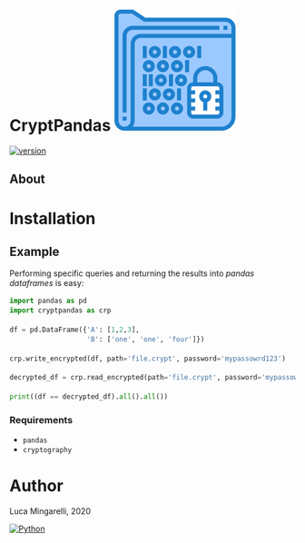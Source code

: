 # CryptPandas ![](cryptpandas/res/encrypted.svg)


[![version](https://img.shields.io/badge/version-0.0.1-success.svg)](#)

## About


# Installation


## Example

Performing specific queries and returning the results into *pandas dataframes* is easy:
```python
import pandas as pd
import cryptpandas as crp

df = pd.DataFrame({'A': [1,2,3],
                   'B': ['one', 'one', 'four']})

crp.write_encrypted(df, path='file.crypt', password='mypassowrd123')

decrypted_df = crp.read_encrypted(path='file.crypt', password='mypassowrd123')

print((df == decrypted_df).all().all())
```



### Requirements
- `pandas`
- `cryptography`

# Author
Luca Mingarelli, 2020

[![Python](https://img.shields.io/static/v1?label=made%20with&message=Python&color=blue&style=for-the-badge&logo=Python&logoColor=white)](#)

